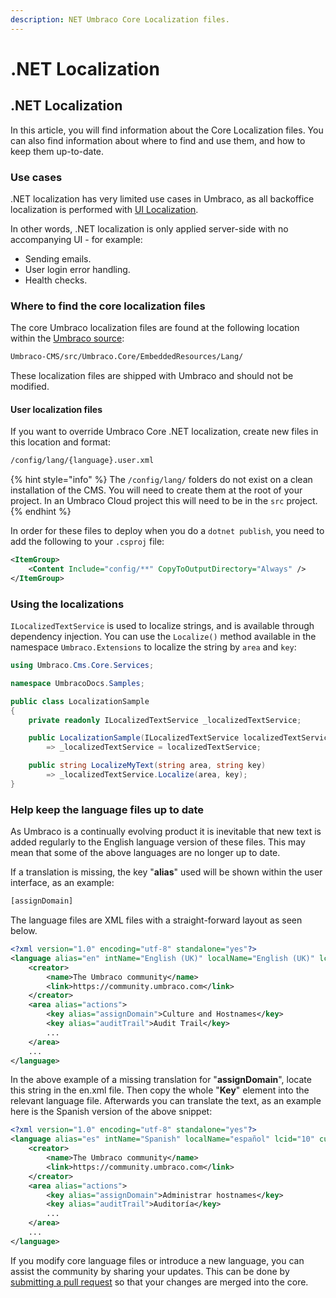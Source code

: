 ```yaml
---
description: NET Umbraco Core Localization files.
---
```


# .NET Localization

## .NET Localization

In this article, you will find information about the Core Localization files. You can also find information about where to find and use them, and how to keep them up-to-date.

### Use cases

.NET localization has very limited use cases in Umbraco, as all backoffice localization is performed with [UI Localization](ui-localization.md).

In other words, .NET localization is only applied server-side with no accompanying UI - for example:

- Sending emails.
- User login error handling.
- Health checks.

### Where to find the core localization files

The core Umbraco localization files are found at the following location within the [Umbraco source](https://github.com/umbraco/Umbraco-CMS/tree/contrib/src/Umbraco.Core/EmbeddedResources/Lang):

```xml
Umbraco-CMS/src/Umbraco.Core/EmbeddedResources/Lang/
```

These localization files are shipped with Umbraco and should not be modified.

#### User localization files

If you want to override Umbraco Core .NET localization, create new files in this location and format:

```xml
/config/lang/{language}.user.xml
```

{% hint style="info" %}
The `/config/lang/` folders do not exist on a clean installation of the CMS. You will need to create them at the root of your project. In an Umbraco Cloud project this will need to be in the `src` project.
{% endhint %}

In order for these files to deploy when you do a `dotnet publish`, you need to add the following to your `.csproj` file:

```xml
<ItemGroup>
    <Content Include="config/**" CopyToOutputDirectory="Always" />
</ItemGroup>
```

### Using the localizations

`ILocalizedTextService` is used to localize strings, and is available through dependency injection. You can use the `Localize()` method available in the namespace `Umbraco.Extensions` to localize the string by `area` and `key`:

```csharp
using Umbraco.Cms.Core.Services;

namespace UmbracoDocs.Samples;

public class LocalizationSample
{
    private readonly ILocalizedTextService _localizedTextService;

    public LocalizationSample(ILocalizedTextService localizedTextService)
        => _localizedTextService = localizedTextService;

    public string LocalizeMyText(string area, string key)
        => _localizedTextService.Localize(area, key);
}
```

### Help keep the language files up to date

As Umbraco is a continually evolving product it is inevitable that new text is added regularly to the English language version of these files. This may mean that some of the above languages are no longer up to date.

If a translation is missing, the key "**alias**" used will be shown within the user interface, as an example:

```xml
[assignDomain]
```

The language files are XML files with a straight-forward layout as seen below.

```xml
<?xml version="1.0" encoding="utf-8" standalone="yes"?>
<language alias="en" intName="English (UK)" localName="English (UK)" lcid="" culture="en-GB">
    <creator>
        <name>The Umbraco community</name>
        <link>https://community.umbraco.com</link>
    </creator>
    <area alias="actions">
        <key alias="assignDomain">Culture and Hostnames</key>
        <key alias="auditTrail">Audit Trail</key>
        ...
    </area>
    ...
</language>
```

In the above example of a missing translation for "**assignDomain**", locate this string in the en.xml file. Then copy the whole "**Key**" element into the relevant language file. Afterwards you can translate the text, as an example here is the Spanish version of the above snippet:

```xml
<?xml version="1.0" encoding="utf-8" standalone="yes"?>
<language alias="es" intName="Spanish" localName="español" lcid="10" culture="es-ES">
    <creator>
        <name>The Umbraco community</name>
        <link>https://community.umbraco.com</link>
    </creator>
    <area alias="actions">
        <key alias="assignDomain">Administrar hostnames</key>
        <key alias="auditTrail">Auditoría</key>
        ...
    </area>
    ...
</language>
```

If you modify core language files or introduce a new language, you can assist the community by sharing your updates. This can be done by [submitting a pull request](https://github.com/umbraco/Umbraco-CMS/blob/contrib/.github/CONTRIBUTING.md) so that your changes are merged into the core.
